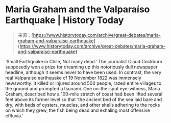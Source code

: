 <!--yml
category: 未分类
date: 2024-05-27 15:09:33
-->

# Maria Graham and the Valparaíso Earthquake | History Today

> 来源：[https://www.historytoday.com/archive/great-debates/maria-graham-and-valparaiso-earthquake](https://www.historytoday.com/archive/great-debates/maria-graham-and-valparaiso-earthquake)

‘Small Earthquake in Chile, Not many dead.’ The journalist Claud Cockburn supposedly won a prize for dreaming up this notoriously dull newspaper headline, although it seems never to have been used. In contrast, the very real Valparaiso earthquake of 19 November 1822 was immensely newsworthy: it killed or injured around 500 people, razed entire villages to the ground and prompted a tsunami. One on-the-spot eye-witness, Maria Graham, described how a 100-mile stretch of coast had been lifted several feet above its former level so that ‘the ancient bed of the sea laid bare and dry, with beds of oysters, muscles, and other shells adhering to the rocks on which they grew, the fish being dead and exhaling most offensive effluvia.’